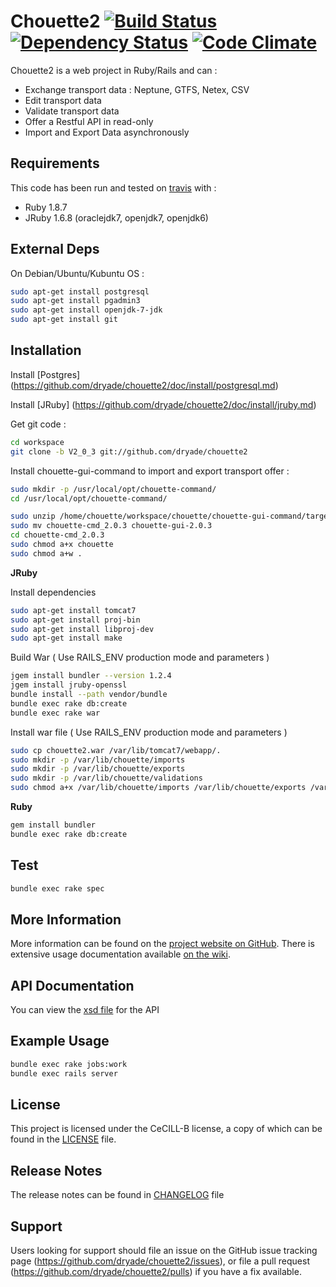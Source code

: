 # Chouette2 [![Build Status](https://travis-ci.org/dryade/chouette2.png)](http://travis-ci.org/dryade/chouette2?branch=master) [![Dependency Status](https://gemnasium.com/dryade/chouette2.png)](https://gemnasium.com/dryade/chouette2) [![Code Climate](https://codeclimate.com/github/dryade/chouette2.png)](https://codeclimate.com/github/dryade/chouette2)

Chouette2 is a web project in Ruby/Rails and can :
* Exchange transport data : Neptune, GTFS, Netex, CSV
* Edit transport data
* Validate transport data
* Offer a Restful API in read-only
* Import and Export Data asynchronously                

Requirements
------------
 
This code has been run and tested on [travis](http://travis-ci.org/dryade/chouette2?branch=master) with : 
* Ruby 1.8.7
* JRuby 1.6.8 (oraclejdk7, openjdk7, openjdk6)

External Deps
-------------
On Debian/Ubuntu/Kubuntu OS : 
```sh
sudo apt-get install postgresql 
sudo apt-get install pgadmin3 
sudo apt-get install openjdk-7-jdk 
sudo apt-get install git 
```

Installation
------------
 
Install [Postgres] (https://github.com/dryade/chouette2/doc/install/postgresql.md)

Install [JRuby] (https://github.com/dryade/chouette2/doc/install/jruby.md)

Get git code : 
```sh
cd workspace
git clone -b V2_0_3 git://github.com/dryade/chouette2
```

Install chouette-gui-command to import and export transport offer : 
```sh
sudo mkdir -p /usr/local/opt/chouette-command/
cd /usr/local/opt/chouette-command/

sudo unzip /home/chouette/workspace/chouette/chouette-gui-command/target/chouette-cmd_2.0.3.zip
sudo mv chouette-cmd_2.0.3 chouette-gui-2.0.3
cd chouette-cmd_2.0.3
sudo chmod a+x chouette
sudo chmod a+w .
```

**JRuby**

Install dependencies
```sh 
sudo apt-get install tomcat7
sudo apt-get install proj-bin
sudo apt-get install libproj-dev
sudo apt-get install make
```

Build War ( Use RAILS_ENV production mode and parameters )
```sh 
jgem install bundler --version 1.2.4
jgem install jruby-openssl 
bundle install --path vendor/bundle
bundle exec rake db:create
bundle exec rake war
```

Install war file ( Use RAILS_ENV production mode and parameters )
```sh 
sudo cp chouette2.war /var/lib/tomcat7/webapp/.
sudo mkdir -p /var/lib/chouette/imports
sudo mkdir -p /var/lib/chouette/exports
sudo mkdir -p /var/lib/chouette/validations
sudo chmod a+x /var/lib/chouette/imports /var/lib/chouette/exports /var/lib/chouette/validations
```

**Ruby**
```sh
gem install bundler
bundle exec rake db:create
```

Test
----

```sh
bundle exec rake spec
```

More Information
----------------
 
More information can be found on the [project website on GitHub](http://github.com/dryade/chouette2). 
There is extensive usage documentation available [on the wiki](https://github.com/dryade/chouette2/wiki).

API Documentation
-----------------

You can view the [xsd file](https://github.com/dryade/chouette2/doc/interfaces/api_rest_v1.xsd) for the API




Example Usage 
-------------

```sh
bundle exec rake jobs:work
bundle exec rails server
```


License
-------
 
This project is licensed under the CeCILL-B license, a copy of which can be found in the [LICENSE](http://github.com/dryade/chouette2/LICENSE.md) file.

Release Notes
-------------

The release notes can be found in [CHANGELOG](http://github.com/dryade/chouette2/CHANGELOG.md) file 
 

Support
-------
 
Users looking for support should file an issue on the GitHub issue tracking page (https://github.com/dryade/chouette2/issues), or file a pull request (https://github.com/dryade/chouette2/pulls) if you have a fix available.
